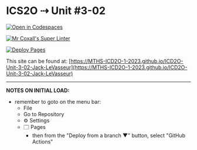 # ICS2O ⇢ Unit #3-02

[![Open in Codespaces](https://classroom.github.com/assets/launch-codespace-7f7980b617ed060a017424585567c406b6ee15c891e84e1186181d67ecf80aa0.svg)](https://classroom.github.com/open-in-codespaces?assignment_repo_id=14584714)

[![Mr Coxall's Super Linter](https://github.com/MTHS-ICD2O-1-2023/ICD2O-Unit-3-02-Jack-LeVasseur/workflows/Mr%20Coxall's%20Super%20Linter/badge.svg)](https://github.com/MTHS-ICD2O-1-2023/ICD2O-Unit-3-02-Jack-LeVasseur/actions)

[![Deploy Pages](https://github.com/MTHS-ICD2O-1-2023/ICD2O-Unit-3-02-Jack-LeVasseur/workflows/Deploy%20Pages/badge.svg)](https://github.com/MTHS-ICD2O-1-2023/ICD2O-Unit-3-02-Jack-LeVasseur/actions)

This site can be found at: [https://MTHS-ICD2O-1-2023.github.io/ICD2O-Unit-3-02-Jack-LeVasseur](https://MTHS-ICD2O-1-2023.github.io/ICD2O-Unit-3-02-Jack-LeVasseur)

---

**NOTES ON INITIAL LOAD:**
- remember to goto on the menu bar:
  - File
  - Go to Repository
  - ⚙ Settings
  - 🗔 Pages
    - then from the "Deploy from a branch ▼" button, select "GitHub Actions"
